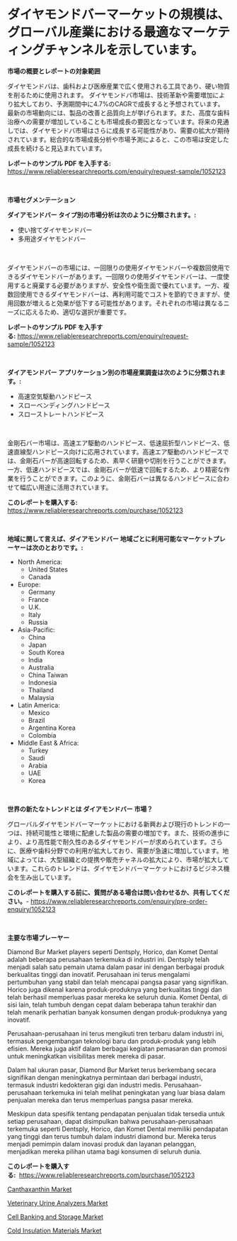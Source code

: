 <p><h1>ダイヤモンドバーマーケットの規模は、グローバル産業における最適なマーケティングチャンネルを示しています。</h1></p><p><strong>市場の概要とレポートの対象範囲</strong></p>
<p><p>ダイヤモンドバは、歯科および医療産業で広く使用される工具であり、硬い物質を削るために使用されます。 ダイヤモンドバ市場は、技術革新や需要増加により拡大しており、予測期間中に4.7%のCAGRで成長すると予想されています。 最新の市場動向には、製品の改善と品質向上が挙げられます。また、高度な歯科治療への需要が増加していることも市場成長の要因となっています。将来の見通しでは、ダイヤモンドバ市場はさらに成長する可能性があり、需要の拡大が期待されています。総合的な市場成長分析や市場予測によると、この市場は安定した成長を続けると見込まれています。</p></p>
<p><strong>レポートのサンプル PDF を入手する:</strong> <a href="https://www.reliableresearchreports.com/enquiry/request-sample/1052123">https://www.reliableresearchreports.com/enquiry/request-sample/1052123</a></p>
<p>&nbsp;</p>
<p><strong>市場セグメンテーション</strong></p>
<p><strong>ダイアモンドバー タイプ別の市場分析は次のように分類されます。:</strong></p>
<p><ul><li>使い捨てダイヤモンドバー</li><li>多用途ダイヤモンドバー</li></ul></p>
<p>&nbsp;</p>
<p><p>ダイヤモンドバーの市場には、一回限りの使用ダイヤモンドバーや複数回使用できるダイヤモンドバーがあります。一回限りの使用ダイヤモンドバーは、一度使用すると廃棄する必要がありますが、安全性や衛生面で優れています。一方、複数回使用できるダイヤモンドバーは、再利用可能でコストを節約できますが、使用回数が増えると効果が低下する可能性があります。それぞれの市場は異なるニーズに応えるため、適切な選択が重要です。</p></p>
<p><strong>レポートのサンプル PDF を入手する:</strong>&nbsp;<a href="https://www.reliableresearchreports.com/enquiry/request-sample/1052123">https://www.reliableresearchreports.com/enquiry/request-sample/1052123</a></p>
<p>&nbsp;</p>
<p><strong> ダイアモンドバー アプリケーション別の市場産業調査は次のように分類されます。:</strong></p>
<p><ul><li>高速空気駆動ハンドピース</li><li>スローベンディングハンドピース</li><li>スローストレートハンドピース</li></ul></p>
<p>&nbsp;</p>
<p><p>金剛石バー市場は、高速エア駆動のハンドピース、低速屈折型ハンドピース、低速直線型ハンドピース向けに応用されています。高速エア駆動のハンドピースでは、金剛石バーが高速回転するため、素早く研磨や切削を行うことができます。一方、低速ハンドピースでは、金剛石バーが低速で回転するため、より精密な作業を行うことができます。このように、金剛石バーは異なるハンドピースに合わせて幅広い用途に活用されています。</p></p>
<p><strong>このレポートを購入する:</strong>&nbsp; <a href="https://www.reliableresearchreports.com/purchase/1052123">https://www.reliableresearchreports.com/purchase/1052123</a></p>
<p>&nbsp;</p>
<p><strong>地域に関して言えば、ダイアモンドバー 地域ごとに利用可能なマーケットプレーヤーは次のとおりです。:</strong></p>
<p><ul>
    <li>
        North America:
        <ul>
            <li>United States</li>
            <li>Canada</li>
        </ul>
    </li>
    <li>
        Europe:
        <ul>
            <li>Germany</li>
            <li>France</li>
            <li>U.K.</li>
            <li>Italy</li>
            <li>Russia</li>
        </ul>
    </li>
    <li>
        Asia-Pacific:
        <ul>
            <li>China</li>
            <li>Japan</li>
            <li>South Korea</li>
            <li>India</li>
            <li>Australia</li>
            <li>China Taiwan</li>
            <li>Indonesia</li>
            <li>Thailand</li>
            <li>Malaysia</li>
        </ul>
    </li>
    <li>
        Latin America:
        <ul>
            <li>Mexico</li>
            <li>Brazil</li>
            <li>Argentina Korea</li>
            <li>Colombia</li>
        </ul>
    </li>
    <li>
        Middle East & Africa:
        <ul>
            <li>Turkey</li>
            <li>Saudi</li>
            <li>Arabia</li>
            <li>UAE</li>
            <li>Korea</li>
        </ul>
    </li>
    </ul></p>
<p>&nbsp;</p>
<p><strong>世界の新たなトレンドとは ダイアモンドバー 市場？</strong></p>
<p><p>グローバルダイヤモンドバーマーケットにおける新興および現行のトレンドの一つは、持続可能性と環境に配慮した製品の需要の増加です。また、技術の進歩により、より高性能で耐久性のあるダイヤモンドバーが求められています。さらに、医療や歯科分野での利用が拡大しており、需要が急速に増加しています。地域によっては、大型組織との提携や販売チャネルの拡大により、市場が拡大しています。これらのトレンドは、ダイヤモンドバーマーケットにおけるビジネス機会を生み出しています。</p></p>
<p><strong>このレポートを購入する前に、質問がある場合は問い合わせるか、共有してください。</strong>- <a href="https://www.reliableresearchreports.com/enquiry/pre-order-enquiry/1052123">https://www.reliableresearchreports.com/enquiry/pre-order-enquiry/1052123</a></p>
<p>&nbsp;</p>
<p><strong>主要な市場プレーヤー</strong></p>
<p><p>Diamond Bur Market players seperti Dentsply, Horico, dan Komet Dental adalah beberapa perusahaan terkemuka di industri ini. Dentsply telah menjadi salah satu pemain utama dalam pasar ini dengan berbagai produk berkualitas tinggi dan inovatif. Perusahaan ini terus mengalami pertumbuhan yang stabil dan telah mencapai pangsa pasar yang signifikan. Horico juga dikenal karena produk-produknya yang berkualitas tinggi dan telah berhasil memperluas pasar mereka ke seluruh dunia. Komet Dental, di sisi lain, telah tumbuh dengan cepat dalam beberapa tahun terakhir dan telah menarik perhatian banyak konsumen dengan produk-produknya yang inovatif.</p><p>Perusahaan-perusahaan ini terus mengikuti tren terbaru dalam industri ini, termasuk pengembangan teknologi baru dan produk-produk yang lebih efisien. Mereka juga aktif dalam berbagai kegiatan pemasaran dan promosi untuk meningkatkan visibilitas merek mereka di pasar.</p><p>Dalam hal ukuran pasar, Diamond Bur Market terus berkembang secara signifikan dengan meningkatnya permintaan dari berbagai industri, termasuk industri kedokteran gigi dan industri medis. Perusahaan-perusahaan terkemuka ini telah melihat peningkatan yang luar biasa dalam penjualan mereka dan terus memperluas pangsa pasar mereka.</p><p>Meskipun data spesifik tentang pendapatan penjualan tidak tersedia untuk setiap perusahaan, dapat disimpulkan bahwa perusahaan-perusahaan terkemuka seperti Dentsply, Horico, dan Komet Dental memiliki pendapatan yang tinggi dan terus tumbuh dalam industri diamond bur. Mereka terus menjadi pemimpin dalam inovasi produk dan layanan pelanggan, menjadikan mereka pilihan utama bagi konsumen di seluruh dunia.</p></p>
<p><strong>このレポートを購入する:</strong>&nbsp;&nbsp;<a href="https://www.reliableresearchreports.com/purchase/1052123">https://www.reliableresearchreports.com/purchase/1052123</a></p>
<p><p><a href="https://github.com/luckyshygirl/Market-Research-Report-List-3/blob/main/canthaxanthin-market.md">Canthaxanthin Market</a></p><p><a href="https://view.publitas.com/reportprime-1/veterinary-urine-analyzers-market-size-and-growth-market-segmentation-regional-and-country-breakdowns-and-market-trends-for-period-from-2023-2030/">Veterinary Urine Analyzers Market</a></p><p><a href="https://shimmer-gardenia-37a.notion.site/Cell-Banking-and-Storage-Market-Size-Market-Share-and-Global-Market-Analysis-Report-2024-2031-e74a75b9279f4acf87b20fcf88a8aa19">Cell Banking and Storage Market</a></p><p><a href="https://github.com/markusgodoy/Market-Research-Report-List-2/blob/main/cold-insulation-materials-market.md">Cold Insulation Materials Market</a></p></p>